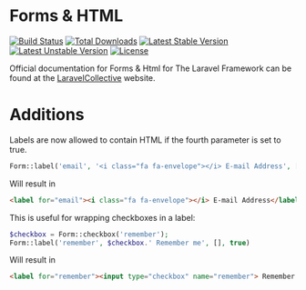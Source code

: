 # Forms & HTML

[![Build Status](https://travis-ci.org/JaapMoolenaar/html.svg?branch=master)](https://travis-ci.org/JaapMoolenaar/html)
[![Total Downloads](https://poser.pugx.org/jaapmoolenaar.nl/html/downloads)](https://packagist.org/packages/jaapmoolenaar.nl/html)
[![Latest Stable Version](https://poser.pugx.org/jaapmoolenaar.nl/html/v/stable)](https://packagist.org/packages/jaapmoolenaar.nl/html)
[![Latest Unstable Version](https://poser.pugx.org/jaapmoolenaar.nl/html/v/unstable)](https://packagist.org/packages/jaapmoolenaar.nl/html)
[![License](https://poser.pugx.org/jaapmoolenaar.nl/html/license)](https://packagist.org/packages/jaapmoolenaar.nl/html)

Official documentation for Forms & Html for The Laravel Framework can be found at the [LaravelCollective](http://laravelcollective.com) website.

# Additions

Labels are now allowed to contain HTML if the fourth parameter is set to true.

```php
Form::label('email', '<i class="fa fa-envelope"></i> E-mail Address', [], true)
```

Will result in
```html
<label for="email"><i class="fa fa-envelope"></i> E-mail Address</label>
```

This is useful for wrapping checkboxes in a label:
```php
$checkbox = Form::checkbox('remember');
Form::label('remember', $checkbox.' Remember me', [], true)
```

Will result in
```html
<label for="remember"><input type="checkbox" name="remember"> Remember me</label>
```